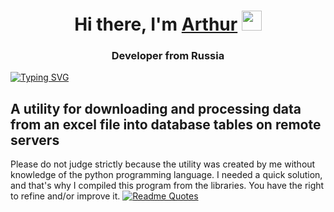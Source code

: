 <h1 align="center">Hi there, I'm <a href="https://github.com/archienko" target="_blank">Arthur</a> 
<img src="https://github.com/blackcater/blackcater/raw/main/images/Hi.gif" height="32"/></h1>
<h3 align="center">Developer from Russia</h3>

[![Typing SVG](https://readme-typing-svg.herokuapp.com?color=%2336BCF7&lines=This+is+Excel+-+to+-+DB+integrator)](https://git.io/typing-svg)</br>
## A utility for downloading and processing data from an excel file into database tables on remote servers
Please do not judge strictly because the utility was created by me without knowledge
of the python programming language.
I needed a quick solution, and that's why I compiled this program from the libraries.
You have the right to refine and/or improve it.
[![Readme Quotes](https://quotes-github-readme.vercel.app/api?type=horizontal&theme=dark)](https://github.com/piyushsuthar/github-readme-quotes)</br>
